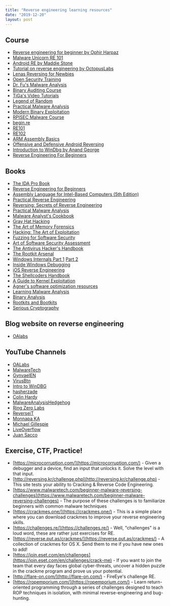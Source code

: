 ```yaml
---
title: "Reverse engineering learning resources"
date: "2019-12-20"
layout: post
---
```


## Course

-   [Reverse engineering for beginner by Ophir Harpaz](https://www.begin.re/)
-   [Malware Unicorn RE 101](https://malwareunicorn.org/#/workshops)
-   [Android RE by Maddie Stone](https://maddiestone.github.io/AndroidAppRE/)
-   [Tutorial on reverse engineering by OctopusLabs](https://legend.octopuslabs.io/sample-page.html)
-   [Lenas Reversing for Newbies](https://tuts4you.com/download.php?list.17)
-   [Open Security Training](http://opensecuritytraining.info/Training.html)
-   [Dr. Fu's Malware Analysis](http://fumalwareanalysis.blogspot.sg/p/malware-analysis-tutorials-reverse.html)
-   [Binary Auditing Course](http://www.binary-auditing.com/)
-   [TiGa's Video Tutorials](http://www.woodmann.com/TiGa/)
-   [Legend of Random](https://tuts4you.com/download.php?list.97)
-   [Practical Malware Analysis](https://samsclass.info/126/126_S17.shtml)
-   [Modern Binary Exploitation](http://security.cs.rpi.edu/courses/binexp-spring2015/)
-   [RPISEC Malware Course](https://github.com/RPISEC/Malware)
-   [begin.re](https://www.begin.re/)
-   [RE101](https://securedorg.github.io/RE101/)
-   [RE102](https://securedorg.github.io/RE102/)
-   [ARM Assembly Basics](https://azeria-labs.com/writing-arm-assembly-part-1/)
-   [Offensive and Defensive Android Reversing](https://github.com/rednaga/training/raw/master/DEFCON23/O%26D%20-%20Android%20Reverse%20Engineering.pdf)
- [Introduction to WinDbg by Anand George](https://www.youtube.com/playlist?list=PLhx7-txsG6t6n_E2LgDGqgvJtCHPL7UFu)
- [Reverse Engineering For Beginners](https://www.youtube.com/watch?v=BRZq5EVQqhg&list=PLMB3ddm5Yvh3gf_iev78YP5EPzkA3nPdL)

 

## Books

-   [The IDA Pro Book](http://amzn.com/1593272898)
-   [Reverse Engineering for Beginners](http://beginners.re/)
-   [Assembly Language for Intel-Based Computers (5th Edition)](http://a.co/4OR6I9U)
-   [Practical Reverse Engineering](http://amzn.com/B00IA22R2Y)
-   [Reversing: Secrets of Reverse Engineering](http://amzn.com/B007032XZK)
-   [Practical Malware Analysis](http://amzn.com/1593272901)
-   [Malware Analyst's Cookbook](http://amzn.com/B0047DWCMA)
-   [Gray Hat Hacking](http://amzn.com/0071832386)
-   [The Art of Memory Forensics](http://amzn.com/1118825098)
-   [Hacking: The Art of Exploitation](http://amzn.com/1593271441)
-   [Fuzzing for Software Security](http://amzn.com/1596932147)
-   [Art of Software Security Assessment](http://amzn.com/0321444426)
-   [The Antivirus Hacker's Handbook](http://amzn.com/1119028752)
-   [The Rootkit Arsenal](http://amzn.com/144962636X)
-   [Windows Internals Part 1](http://amzn.com/0735648735) [Part 2](http://amzn.com/0735665877)
-   [Inside Windows Debugging](http://amzn.com/0735662789)
-   [iOS Reverse Engineering](https://github.com/iosre/iOSAppReverseEngineering)
-   [The Shellcoders Handbook](http://a.co/6H55943)
-   [A Guide to Kernel Exploitation](http://a.co/aM4cENn)
-   [Agner's software optimization resources](http://www.agner.org/optimize/)
-   [Learning Malware Analysis](https://www.amazon.com/Learning-Malware-Analysis-techniques-investigate/dp/1788392507/)
-   [Binary Analysis](https://nostarch.com/binaryanalysis)
-   [Rootkits and Bootkits](https://nostarch.com/rootkits)
-   [Serious Cryptography](https://nostarch.com/seriouscrypto)


## Blog website on reverse engineering

-  [OAlabs](https://oalabs.openanalysis.net/)

## YouTube Channels

-   [OALabs](https://www.youtube.com/channel/UC--DwaiMV-jtO-6EvmKOnqg)
-   [MalwareTech](https://www.youtube.com/channel/UCLDnEn-TxejaDB8qm2AUhHQ)
-   [GynvaelEN](https://www.youtube.com/user/GynvaelEN)
-   [VirusBtn](https://www.youtube.com/user/virusbtn)
-   [Intro to WinDBG](https://www.youtube.com/playlist?list=PLhx7-txsG6t6n_E2LgDGqgvJtCHPL7UFu)
-   [hasherzade](https://www.youtube.com/channel/UCNWVswPNgn5kutPNa5sprkg)
-   [Colin Hardy](https://www.youtube.com/channel/UCND1KVdVt8A580SjdaS4cZg)
-   [MalwareAnalysisHedgehog](https://www.youtube.com/channel/UCVFXrUwuWxNlm6UNZtBLJ-A)
-   [Ring Zero Labs](https://www.youtube.com/user/H4rM0n1cH4cK/videos)
-   [ReverseiT](https://www.youtube.com/channel/UCej7jrdKOsjTTi_GuaWFKcA/videos)
-   [Monnapa KA](https://www.youtube.com/channel/UCo6NMoI3r9MiaK0Gj3yIKfw)
-   [Michael Gillespie](https://www.youtube.com/channel/UCDbWhUnMdhxi2bo-oZQ1m3Q)
-   [LiveOverflow](https://www.youtube.com/channel/UClcE-kVhqyiHCcjYwcpfj9w/playlists)
-   [Juan Sacco](https://www.youtube.com/channel/UCPeSvDMCjG_kaAhVkxT9t7Q)

## Exercise, CTF, Practice!

- [https://microcorruption.com/](https://microcorruption.com/) - Given a debugger and a device, find an input that unlocks it. Solve the level with that input.
- [http://reversing.kr/challenge.php](http://reversing.kr/challenge.php) - This site tests your ability to Cracking & Reverse Code Engineering.
- [https://www.malwaretech.com/beginner-malware-reversing-challenges](https://www.malwaretech.com/beginner-malware-reversing-challenges) - The purpose of these challenges is to familiarize beginners with common malware techniques
- [https://crackmes.one/](https://crackmes.one/) - This is a simple place where you can download crackmes to improve your reverse engineering skills.
- [https://challenges.re/](https://challenges.re/) - Well, "challenges" is a loud word, these are rather just exercises for RE.
- [https://reverse.put.as/crackmes/](https://reverse.put.as/crackmes/) - A collection of crackmes for OS X. Send them to me if you have new ones to add!
- [https://join.eset.com/en/challenges](https://join.eset.com/en/challenges/crack-me) - If you want to join the team that every day faces global cyber-threats, uncover a hidden puzzle in the crackme program and prove us your potential.
- [http://flare-on.com/](http://flare-on.com/) - FireEye's challenge RE.
- [https://ropemporium.com/](https://ropemporium.com/) - Learn return-oriented programming through a series of challenges designed to teach ROP techniques in isolation, with minimal reverse-engineering and bug-hunting.


